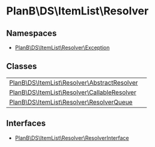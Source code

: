 
                                                                                                                                            
    
# PlanB\DS\ItemList\Resolver

## Namespaces
- [PlanB\DS\ItemList\Resolver\Exception](../../../PlanB/DS/ItemList/Resolver/Exception.md)


## Classes
| | |
| --- | --- |
| [PlanB\DS\ItemList\Resolver\AbstractResolver](../../../PlanB/DS/ItemList/Resolver/AbstractResolver.md) |  |
| [PlanB\DS\ItemList\Resolver\CallableResolver](../../../PlanB/DS/ItemList/Resolver/CallableResolver.md) |  |
| [PlanB\DS\ItemList\Resolver\ResolverQueue](../../../PlanB/DS/ItemList/Resolver/ResolverQueue.md) |  |


## Interfaces
- [PlanB\DS\ItemList\Resolver\ResolverInterface](../../../PlanB/DS/ItemList/Resolver/ResolverInterface.md)




                                                                                                                                                                                                                                                                                                                                                                                                            
    
                                                                                                                                                                                                                                                                             
                